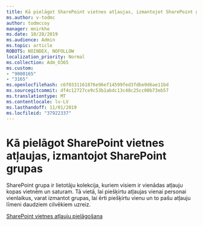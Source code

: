```yaml
---
title: Kā pielāgot SharePoint vietnes atļaujas, izmantojot SharePoint grupas
ms.author: v-todmc
author: todmccoy
manager: mnirkhe
ms.date: 10/28/2019
ms.audience: Admin
ms.topic: article
ROBOTS: NOINDEX, NOFOLLOW
localization_priority: Normal
ms.collection: Adm_O365
ms.custom:
- "9000165"
- "3165"
ms.openlocfilehash: c6f0331161876e96ef14599fed3fdbe9d6ae11bd
ms.sourcegitcommit: df4c12727ce9c53b1abdc13c48c25cc00b73eb57
ms.translationtype: MT
ms.contentlocale: lv-LV
ms.lasthandoff: 11/01/2019
ms.locfileid: "37922337"
---
```

# <a name="how-to-customize-sharepoint-site-permissions-via-sharepoint-groups"></a>Kā pielāgot SharePoint vietnes atļaujas, izmantojot SharePoint grupas 

SharePoint grupa ir lietotāju kolekcija, kuriem visiem ir vienādas atļauju kopas vietnēm un saturam. Tā vietā, lai piešķirtu atļaujas vienai personai vienlaikus, varat izmantot grupas, lai ērti piešķirtu vienu un to pašu atļauju līmeni daudziem cilvēkiem uzreiz.

[SharePoint vietnes atļauju pielāgošana](https://docs.microsoft.com/sharepoint/customize-sharepoint-site-permissions?redirectSourcePath=%252fen-us%252farticle%252fcreate-and-manage-sharepoint-groups-b1e3cd23-1a78-4264-9284-87fed7282048)